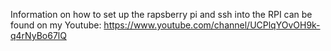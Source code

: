 Information on how to set up the rapsberry pi and ssh into the RPI can be found on my Youtube: https://www.youtube.com/channel/UCPlqYOvOH9k-q4rNyBo67lQ
